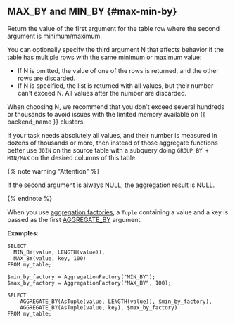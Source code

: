 ## MAX_BY and MIN_BY {#max-min-by}

Return the value of the first argument for the table row where the second argument is minimum/maximum.

You can optionally specify the third argument N that affects behavior if the table has multiple rows with the same minimum or maximum value:

* If N is omitted, the value of one of the rows is returned, and the other rows are discarded.
* If N is specified, the list is returned with all values, but their number can't exceed N. All values after the number are discarded.

When choosing N, we recommend that you don't exceed several hundreds or thousands to avoid issues with the limited memory available on {{ backend_name }} clusters.

If your task needs absolutely all values, and their number is measured in dozens of thousands or more, then instead of those aggregate functions better use `JOIN` on the source table with a subquery doing `GROUP BY + MIN/MAX` on the desired columns of this table.

{% note warning "Attention" %}

If the second argument is always NULL, the aggregation result is NULL.

{% endnote %}

When you use [aggregation factories](../../basic.md#aggregationfactory), a `Tuple` containing a value and a key is passed as the first [AGGREGATE_BY](#aggregateby) argument.

**Examples:**

```yql
SELECT
  MIN_BY(value, LENGTH(value)),
  MAX_BY(value, key, 100)
FROM my_table;
```

```yql
$min_by_factory = AggregationFactory("MIN_BY");
$max_by_factory = AggregationFactory("MAX_BY", 100);

SELECT
    AGGREGATE_BY(AsTuple(value, LENGTH(value)), $min_by_factory),
    AGGREGATE_BY(AsTuple(value, key), $max_by_factory)
FROM my_table;
```

